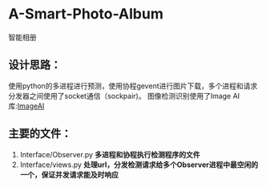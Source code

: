 # A-Smart-Photo-Album
智能相册
## 设计思路：
使用python的多进程进行预测，使用协程gevent进行图片下载，多个进程和请求分发器之间使用了socket通信（sockpair)。
图像检测识别使用了Image AI库:<a href="https://github.com/OlafenwaMoses/ImageAI">ImageAI</a>
## 主要的文件：
<ol>
  <li>Interface/Observer.py
    <strong>多进程和协程执行检测程序的文件</strong>
  </li>
  <li>
 Interface/views.py
    <strong>处理url，分发检测请求给多个Observer进程中最空闲的一个，保证并发请求能及时响应</strong>
  </li>
</ol>
